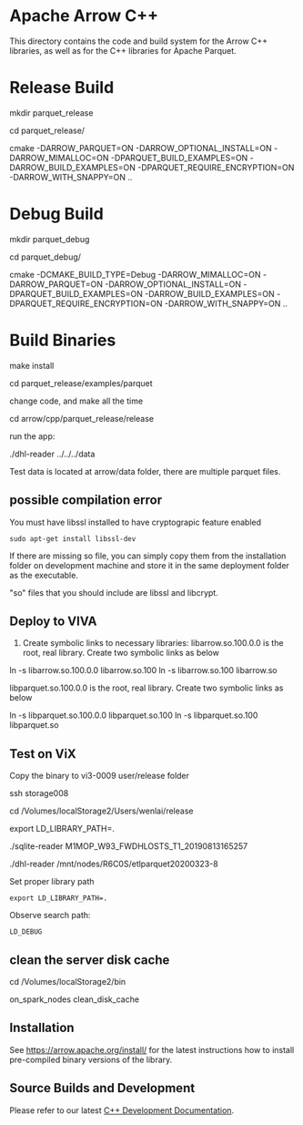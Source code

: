 <!---
  Licensed to the Apache Software Foundation (ASF) under one
  or more contributor license agreements.  See the NOTICE file
  distributed with this work for additional information
  regarding copyright ownership.  The ASF licenses this file
  to you under the Apache License, Version 2.0 (the
  "License"); you may not use this file except in compliance
  with the License.  You may obtain a copy of the License at

    http://www.apache.org/licenses/LICENSE-2.0

  Unless required by applicable law or agreed to in writing,
  software distributed under the License is distributed on an
  "AS IS" BASIS, WITHOUT WARRANTIES OR CONDITIONS OF ANY
  KIND, either express or implied.  See the License for the
  specific language governing permissions and limitations
  under the License.
-->

# Apache Arrow C++

This directory contains the code and build system for the Arrow C++ libraries,
as well as for the C++ libraries for Apache Parquet.

# Release Build

mkdir parquet_release

cd parquet_release/

cmake -DARROW_PARQUET=ON -DARROW_OPTIONAL_INSTALL=ON -DARROW_MIMALLOC=ON -DPARQUET_BUILD_EXAMPLES=ON -DARROW_BUILD_EXAMPLES=ON -DPARQUET_REQUIRE_ENCRYPTION=ON -DARROW_WITH_SNAPPY=ON ..

# Debug Build

mkdir parquet_debug

cd parquet_debug/

cmake -DCMAKE_BUILD_TYPE=Debug -DARROW_MIMALLOC=ON -DARROW_PARQUET=ON -DARROW_OPTIONAL_INSTALL=ON -DPARQUET_BUILD_EXAMPLES=ON -DARROW_BUILD_EXAMPLES=ON -DPARQUET_REQUIRE_ENCRYPTION=ON -DARROW_WITH_SNAPPY=ON ..

# Build Binaries

make install

cd parquet_release/examples/parquet

change code, and make all the time

cd arrow/cpp/parquet_release/release

run the app:

./dhl-reader ../../../data

Test data is located at arrow/data folder, there are multiple parquet files.

## possible compilation error

You must have libssl installed to have cryptograpic feature enabled

`sudo apt-get install libssl-dev`

If there are missing so file, you can simply copy them from the installation folder on development machine and store it in the same deployment folder as the executable.

"so" files that you should include are libssl and libcrypt.

## Deploy to VIVA

1. Create symbolic links to necessary libraries:
libarrow.so.100.0.0 is the root, real library.  Create two symbolic links as below

ln -s libarrow.so.100.0.0 libarrow.so.100
ln -s libarrow.so.100 libarrow.so

libparquet.so.100.0.0 is the root, real library.  Create two symbolic links as below

ln -s libparquet.so.100.0.0 libparquet.so.100
ln -s libparquet.so.100 libparquet.so

## Test on ViX

Copy the binary to vi3-0009 user/release folder

ssh storage008

cd /Volumes/localStorage2/Users/wenlai/release

export LD_LIBRARY_PATH=.

./sqlite-reader M1MOP_W93_FWDHLOSTS_T1_20190813165257

./dhl-reader /mnt/nodes/R6C0S/etlparquet20200323-8

Set proper library path

`export LD_LIBRARY_PATH=.`

Observe search path:

`LD_DEBUG`

## clean the server disk cache

cd /Volumes/localStorage2/bin

on_spark_nodes clean_disk_cache

## Installation

See https://arrow.apache.org/install/ for the latest instructions how
to install pre-compiled binary versions of the library.

## Source Builds and Development

Please refer to our latest [C++ Development Documentation][1].

[1]: https://github.com/apache/arrow/blob/master/docs/source/developers/cpp
